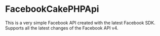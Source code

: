 # FacebookCakePHPApi
This is a very simple Facebook API created with the latest Facebook SDK. Supports all the latest changes of the Facebook API v4.
